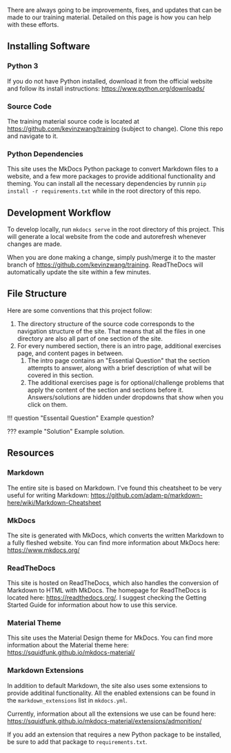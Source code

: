 There are always going to be improvements, fixes, and updates that can be made to our training material. Detailed on this page is how you can help with these efforts.

## Installing Software

### Python 3
If you do not have Python installed, download it from the official website and follow its install instructions: <https://www.python.org/downloads/>

### Source Code
The training material source code is located at <https://github.com/kevinzwang/training> (subject to change). Clone this repo and navigate to it.

### Python Dependencies
This site uses the MkDocs Python package to convert Markdown files to a website, and a few more packages to provide additional functionality and theming. You can install all the necessary dependencies by runnin `pip install -r requirements.txt` while in the root directory of this repo.

## Development Workflow
To develop locally, run `mkdocs serve` in the root directory of this project. This will generate a local website from the code and autorefresh whenever changes are made. 

When you are done making a change, simply push/merge it to the master branch of <https://github.com/kevinzwang/training>. ReadTheDocs will automatically update the site within a few minutes.

## File Structure
Here are some conventions that this project follow:

1. The directory structure of the source code corresponds to the navigation structure of the site. That means that all the files in one directory are also all part of one section of the site. 
2. For every numbered section, there is an intro page, additional exercises page, and content pages in between.
    1. The intro page contains an "Essential Question" that the section attempts to answer, along with a brief description of what will be covered in this section.
    3. The additional exercises page is for optional/challenge problems that apply the content of the section and sections before it. Answers/solutions are hidden under dropdowns that show when you click on them.

!!! question "Essentail Question"
    Example question?

??? example "Solution"
    Example solution.

## Resources

### Markdown
The entire site is based on Markdown. I've found this cheatsheet to be very useful for writing Markdown: <https://github.com/adam-p/markdown-here/wiki/Markdown-Cheatsheet>

### MkDocs 
The site is generated with MkDocs, which converts the written Markdown to a fully fleshed website. You can find more information about MkDocs here: <https://www.mkdocs.org/>

### ReadTheDocs
This site is hosted on ReadTheDocs, which also handles the conversion of Markdown to HTML with MkDocs. The homepage for ReadTheDocs is located here: <https://readthedocs.org/>. I suggest checking the Getting Started Guide for information about how to use this service.

### Material Theme
This site uses the Material Design theme for MkDocs. You can find more information about the Material theme here: <https://squidfunk.github.io/mkdocs-material/>

### Markdown Extensions
In addition to default Markdown, the site also uses some extensions to provide additinal functionality. All the enabled extensions can be found in the `markdown_extensions` list in `mkdocs.yml`. 

Currently, information about all the extensions we use can be found here: <https://squidfunk.github.io/mkdocs-material/extensions/admonition/>

If you add an extension that requires a new Python package to be installed, be sure to add that package to `requirements.txt`.